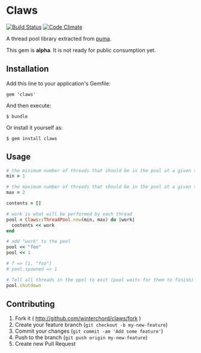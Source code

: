 # Claws

[![Build Status](https://travis-ci.org/winterchord/claws.svg?branch=master)](https://travis-ci.org/winterchord/claws)
[![Code Climate](https://codeclimate.com/github/winterchord/claws/badges/gpa.svg)](https://codeclimate.com/github/winterchord/claws)

A thread pool library extracted from
[puma](https://github.com/puma/puma).

This gem is __alpha__. It is not ready for public consumption yet.

## Installation

Add this line to your application's Gemfile:

    gem 'claws'

And then execute:

    $ bundle

Or install it yourself as:

    $ gem install claws

## Usage

```ruby
# the minimum number of threads that should be in the pool at a given time
min = 1

# the maximum number of threads that should be in the pool at a given time
max = 2

contents = []

# work is what will be performed by each thread
pool = Claws::ThreadPool.new(min, max) do |work|
  contents << work
end

# add "work" to the pool
pool << "foo"
pool << 1

# f => [1, "foo"]
# pool.spawned => 1

# Tell all threads in the ppol to exit (pool waits for them to finish)
pool.shutdown
```

## Contributing

1. Fork it ( http://github.com/winterchord/claws/fork )
2. Create your feature branch (`git checkout -b my-new-feature`)
3. Commit your changes (`git commit -am 'Add some feature'`)
4. Push to the branch (`git push origin my-new-feature`)
5. Create new Pull Request
